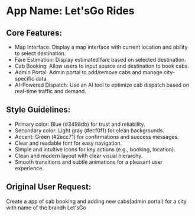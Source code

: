 # **App Name**: Let'sGo Rides

## Core Features:

- Map Interface: Display a map interface with current location and ability to select destination.
- Fare Estimation: Display estimated fare based on selected destination.
- Cab Booking: Allow users to input source and destination to book cabs.
- Admin Portal: Admin portal to add/remove cabs and manage city-specific data.
- AI-Powered Dispatch: Use an AI tool to optimize cab dispatch based on real-time traffic and demand.

## Style Guidelines:

- Primary color: Blue (#3498db) for trust and reliability.
- Secondary color: Light gray (#ecf0f1) for clean backgrounds.
- Accent: Green (#2ecc71) for confirmations and success messages.
- Clear and readable font for easy navigation.
- Simple and intuitive icons for key actions (e.g., booking, location).
- Clean and modern layout with clear visual hierarchy.
- Smooth transitions and subtle animations for a pleasant user experience.

## Original User Request:
Create a app of cab booking and adding new cabs(admin portal) for a city  with name of the brandh Let'sGo
  